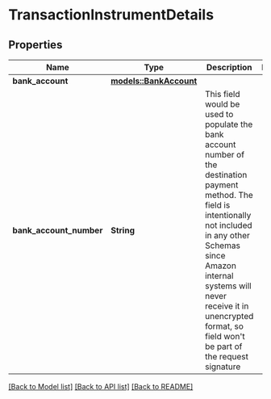 # TransactionInstrumentDetails

## Properties

Name | Type | Description | Notes
------------ | ------------- | ------------- | -------------
**bank_account** | [**models::BankAccount**](BankAccount.md) |  | 
**bank_account_number** | **String** | This field would be used to populate the bank account number of the destination payment method. The field is intentionally not included in any other Schemas since Amazon internal systems will never receive it in unencrypted format, so field won't be part of the request signature  | 

[[Back to Model list]](../README.md#documentation-for-models) [[Back to API list]](../README.md#documentation-for-api-endpoints) [[Back to README]](../README.md)


